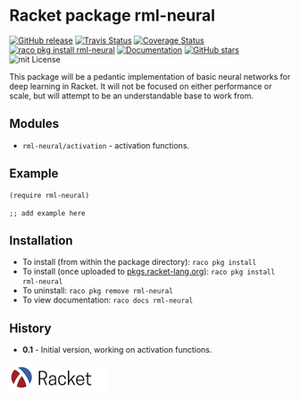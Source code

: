 # Racket package rml-neural

[![GitHub release](https://img.shields.io/github/release/johnstonskj/rml-neural.svg?style=flat-square)](https://github.com/johnstonskj/rml-neural/releases)
[![Travis Status](https://travis-ci.org/johnstonskj/rml-neural.svg)](https://www.travis-ci.org/johnstonskj/rml-neural)
[![Coverage Status](https://coveralls.io/repos/github/johnstonskj/rml-neural/badge.svg?branch=master)](https://coveralls.io/github/johnstonskj/rml-neural?branch=master)
[![raco pkg install rml-neural](https://img.shields.io/badge/raco%20pkg%20install-rml-neural-blue.svg)](http://pkgs.racket-lang.org/package/rml-neural)
[![Documentation](https://img.shields.io/badge/raco%20docs-rml-neural-blue.svg)](http://docs.racket-lang.org/rml-neural/index.html)
[![GitHub stars](https://img.shields.io/github/stars/johnstonskj/rml-neural.svg)](https://github.com/johnstonskj/rml-neural/stargazers)
![mit License](https://img.shields.io/badge/license-mit-118811.svg)

This package will be a pedantic implementation of basic neural networks for deep learning in Racket. It will not be focused on either performance or scale, but will attempt to be an understandable base to work from.

## Modules

* `rml-neural/activation` - activation functions.

## Example

```racket
(require rml-neural)

;; add example here
```


## Installation

* To install (from within the package directory): `raco pkg install`
* To install (once uploaded to [pkgs.racket-lang.org](https://pkgs.racket-lang.org/)): `raco pkg install rml-neural`
* To uninstall: `raco pkg remove rml-neural`
* To view documentation: `raco docs rml-neural`

## History

* **0.1** - Initial version, working on activation functions.

[![Racket Language](https://raw.githubusercontent.com/johnstonskj/racket-scaffold/master/scaffold/plank-files/racket-lang.png)](https://racket-lang.org/)

